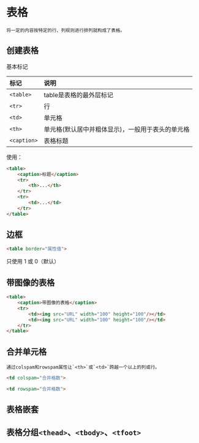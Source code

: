 # 表格

    将一定的内容按特定的行、列规则进行排列就构成了表格。

## 创建表格

基本标记

|标记|说明|
|:--|:--|
|`<table>`|table是表格的最外层标记|
|`<tr>`|行|
|`<td>`|单元格|
|`<th>`|单元格(默认居中并粗体显示)，一般用于表头的单元格|
|`<caption>`|表格标题|

使用：

```html
<table>
    <caption>标题</caption>
    <tr>
        <th>...</th>
    </tr>
    <tr>
        <td>...</td>
    </tr>
</table>
```

## 边框

```html
<table border="属性值">
```

只使用 1 或 0（默认）

## 带图像的表格

```html
<table>
    <caption>带图像的表格</caption>
    <tr>
        <td><img src="URL" width="100" height="100"/></td>
        <td><img src="URL" width="100" height="100"/></td>
    </tr>
</table>
```

## 合并单元格

    通过colspam和rowspam属性让`<th>`或`<td>`跨越一个以上的列或行。

```html
<td colspam="合并格数">
```

```html
<td rowspam="合并格数">
```

## 表格嵌套

## 表格分组`<thead>`、`<tbody>`、`<tfoot>`